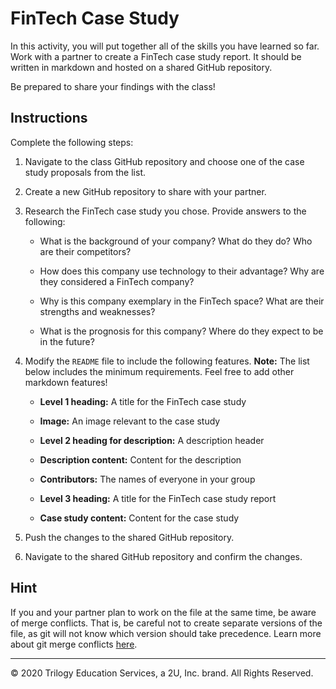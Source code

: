 # FinTech Case Study

In this activity, you will put together all of the skills you have learned so far. Work with a partner to create a FinTech case study report. It should be written in markdown and hosted on a shared GitHub repository.

Be prepared to share your findings with the class!

## Instructions

Complete the following steps:

1. Navigate to the class GitHub repository and choose one of the case study proposals from the list.

2. Create a new GitHub repository to share with your partner.

3. Research the FinTech case study you chose. Provide answers to the following:

    * What is the background of your company? What do they do? Who are their competitors?

    * How does this company use technology to their advantage? Why are they considered a FinTech company?

    * Why is this company exemplary in the FinTech space? What are their strengths and weaknesses?

    * What is the prognosis for this company? Where do they expect to be in the future?

4. Modify the `README` file to include the following features. **Note:** The list below includes the minimum requirements. Feel free to add other markdown features!

    * **Level 1 heading:** A title for the FinTech case study

    * **Image:** An image relevant to the case study

    * **Level 2 heading for description:** A description header

    * **Description content:** Content for the description

    * **Contributors:** The names of everyone in your group

    * **Level 3 heading:** A title for the FinTech case study report

    * **Case study content:** Content for the case study

5. Push the changes to the shared GitHub repository.

6. Navigate to the shared GitHub repository and confirm the changes.

## Hint

If you and your partner plan to work on the file at the same time, be aware of merge conflicts. That is, be careful not to create separate versions of the file, as git will not know which version should take precedence. Learn more about git merge conflicts [here](https://help.github.com/en/articles/resolving-a-merge-conflict-using-the-command-line).

---
© 2020 Trilogy Education Services, a 2U, Inc. brand. All Rights Reserved.

